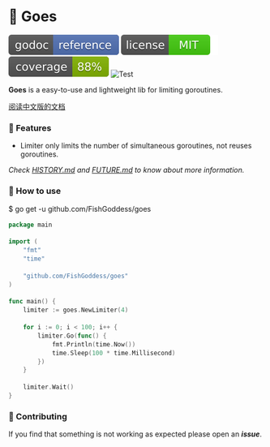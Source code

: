 # 🦉 Goes

[![Go Doc](_icons/godoc.svg)](https://pkg.go.dev/github.com/FishGoddess/goes)
[![License](_icons/license.svg)](https://opensource.org/licenses/MIT)
[![Coverage](_icons/coverage.svg)](./_icons/coverage.svg)
![Test](https://github.com/FishGoddess/goes/actions/workflows/test.yml/badge.svg)

**Goes** is a easy-to-use and lightweight lib for limiting goroutines.

[阅读中文版的文档](./README.md)

### 🥇 Features

* Limiter only limits the number of simultaneous goroutines, not reuses goroutines.

_Check [HISTORY.md](./HISTORY.md) and [FUTURE.md](./FUTURE.md) to know about more information._

### 🚀 How to use

$ go get -u github.com/FishGoddess/goes

```go
package main

import (
	"fmt"
	"time"

	"github.com/FishGoddess/goes"
)

func main() {
	limiter := goes.NewLimiter(4)

	for i := 0; i < 100; i++ {
		limiter.Go(func() {
			fmt.Println(time.Now())
			time.Sleep(100 * time.Millisecond)
		})
	}

	limiter.Wait()
}
```

### 👥 Contributing

If you find that something is not working as expected please open an _**issue**_.
